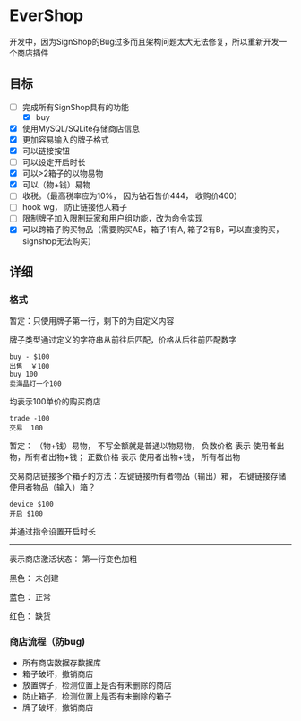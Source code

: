 # EverShop

开发中，因为SignShop的Bug过多而且架构问题太大无法修复，所以重新开发一个商店插件

## 目标

- [ ] 完成所有SignShop具有的功能
  - [x] buy
- [x] 使用MySQL/SQLite存储商店信息
- [x] 更加容易输入的牌子格式
- [x] 可以链接按钮
- [ ] 可以设定开启时长
- [x] 可以>2箱子的以物易物
- [x] 可以（物+钱）易物
- [ ] 收税。（最高税率应为10%， 因为钻石售价444， 收购价400）
- [ ] hook wg， 防止链接他人箱子
- [ ] 限制牌子加入限制玩家和用户组功能，改为命令实现
- [x] 可以跨箱子购买物品（需要购买AB，箱子1有A, 箱子2有B，可以直接购买，signshop无法购买）

## 详细

### 格式

暂定：只使用牌子第一行，剩下的为自定义内容

牌子类型通过定义的字符串从前往后匹配，价格从后往前匹配数字

```
buy - $100
出售  ￥100
buy 100
卖海晶灯一个100
```

均表示100单价的购买商店 

```
trade -100
交易  100
```

暂定： （物+钱）易物， 不写金额就是普通以物易物， 负数价格 表示 使用者出物，所有者出物+钱； 正数价格 表示 使用者出物+钱， 所有者出物

交易商店链接多个箱子的方法：左键链接所有者物品（输出）箱， 右键链接存储使用者物品（输入）箱？

```
device $100
开启 $100
```

并通过指令设置开启时长

------

表示商店激活状态： 第一行变色加粗

黑色： 未创建

蓝色： 正常

红色： 缺货

### 商店流程（防bug)

* 所有商店数据存数据库
* 箱子破坏，撤销商店
* 放置牌子，检测位置上是否有未删除的商店
* 防止箱子，检测位置上是否有未删除的箱子
* 牌子破坏，撤销商店
